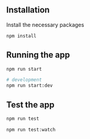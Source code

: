 ## Installation

Install the necessary packages

```bash
npm install
```

## Running the app

```bash
npm run start

# development
npm run start:dev
```

## Test the app

```bash
npm run test

npm run test:watch
```
